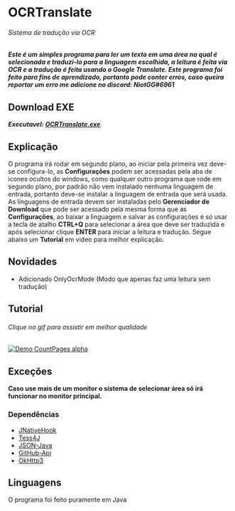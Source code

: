 # OCRTranslate

###### Sistema de tradução via OCR


***Este é um simples programa para ler um texto em uma área na qual é selecionada e traduzi-lo para a linguagem escolhida, a leitura é feita via OCR e a tradução é feita usando o Google Translate. Este programa foi feito para fins de aprendizado, portanto pode conter erros, caso queira reportar um erro me adicione no discord: NiotGG#6961***

## Download EXE
***Executavel: [OCRTranslate.exe](https://github.com/NiotGG/OCRTranslate/releases/download/1.0/OCRTranslate.exe)***

## Explicação

O programa irá rodar em segundo plano, ao iniciar pela primeira vez deve-se configura-lo, as **Configurações** podem ser acessadas pela aba de icones ocultos do windows, como qualquer outro programa que rode em segundo plano, por padrão não vem instalado nenhuma linguagem de entrada, portanto deve-se instalar a linguagem de entrada que será usada. As linguagens de entrada devem ser instaladas pelo **Gerenciador de Download** que pode ser acessado pela mesma forma que as **Configurações**, ao baixar a linguagem e salvar as configurações é só usar a tecla de atalho **CTRL+Q** para selecionar a área que deve ser traduzida e após selecionar clique **ENTER** para iniciar a leitura e tradução. Segue abaixo um **Tutorial** em video para melhor explicação.  

## Novidades

- Adicionado OnlyOcrMode (Modo que apenas faz uma leitura sem tradução)

## Tutorial
###### Clique no gif para assistir em melhor qualidade

[![Demo CountPages alpha](https://media.giphy.com/media/kgDNc48aiJ6Z8yzJQo/giphy.gif)](https://www.youtube.com/watch?v=wtb72qUymvM)

## Exceções

**Caso use mais de um monitor o sistema de selecionar área só irá funcionar no monitor principal.**

### Dependências

- [JNativeHook](https://github.com/kwhat/jnativehook)
- [Tess4J](https://github.com/nguyenq/tess4j)
- [JSON-Java](https://github.com/douglascrockford/JSON-java)
- [GitHub-Api](https://github-api.kohsuke.org/)
- [OkHttp3](https://square.github.io/okhttp/)

## Linguagens

O programa foi feito puramente em Java

